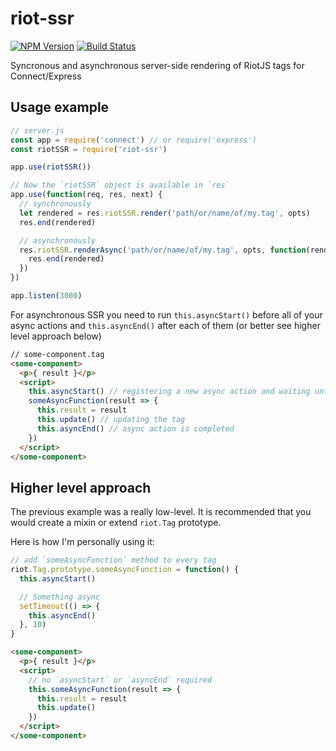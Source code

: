 # riot-ssr
[![NPM Version][npm-image]][npm-url]
[![Build Status][travis-image]][travis-url]

Syncronous and asynchronous server-side rendering of RiotJS tags for Connect/Express

## Usage example

```js
// server.js
const app = require('connect') // or require('express')
const riotSSR = require('riot-ssr')

app.use(riotSSR())

// Now the `riotSSR` object is available in `res`
app.use(function(req, res, next) {
  // synchronously
  let rendered = res.riotSSR.render('path/or/name/of/my.tag', opts)
  res.end(rendered)

  // asynchronously
  res.riotSSR.renderAsync('path/or/name/of/my.tag', opts, function(rendered) {
    res.end(rendered)
  })
})

app.listen(3000)
```

For asynchronous SSR you need to run `this.asyncStart()` before all of your async actions and `this.asyncEnd()` after each of them (or better see higher level approach below)

```html
// some-component.tag
<some-component>
  <p>{ result }</p>
  <script>
    this.asyncStart() // registering a new async action and waiting until it's finished
    someAsyncFunction(result => {
      this.result = result
      this.update() // updating the tag
      this.asyncEnd() // async action is completed
    })
  </script>
</some-component>
```

## Higher level approach

The previous example was a really low-level. It is recommended that you would create a mixin or extend `riot.Tag` prototype.

Here is how I'm personally using it:

```js
// add `someAsyncFunction` method to every tag
riot.Tag.prototype.someAsyncFunction = function() {
  this.asyncStart()

  // Something async
  setTimeout(() => {
    this.asyncEnd()
  }, 10)
}
```

```html
<some-component>
  <p>{ result }</p>
  <script>
    // no `asyncStart` or `asyncEnd` required
    this.someAsyncFunction(result => {
      this.result = result
      this.update()
    })
  </script>
</some-component>
```

[npm-image]: https://img.shields.io/npm/v/riot-ssr.svg
[npm-url]: https://npmjs.org/package/riot-ssr
[travis-image]: https://img.shields.io/travis/ilearnio/riot-ssr/master.svg
[travis-url]: https://travis-ci.org/ilearnio/riot-ssr
